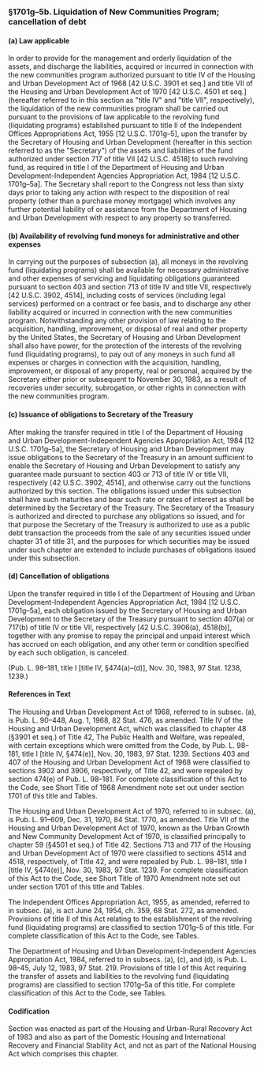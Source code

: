 ### §1701g–5b. Liquidation of New Communities Program; cancellation of debt ###

#### (a) Law applicable ####

In order to provide for the management and orderly liquidation of the assets, and discharge the liabilities, acquired or incurred in connection with the new communities program authorized pursuant to title IV of the Housing and Urban Development Act of 1968 [42 U.S.C. 3901 et seq.] and title VII of the Housing and Urban Development Act of 1970 [42 U.S.C. 4501 et seq.] (hereafter referred to in this section as "title IV" and "title VII", respectively), the liquidation of the new communities program shall be carried out pursuant to the provisions of law applicable to the revolving fund (liquidating programs) established pursuant to title II of the Independent Offices Appropriations Act, 1955 [12 U.S.C. 1701g–5], upon the transfer by the Secretary of Housing and Urban Development (hereafter in this section referred to as the "Secretary") of the assets and liabilities of the fund authorized under section 717 of title VII [42 U.S.C. 4518] to such revolving fund, as required in title I of the Department of Housing and Urban Development-Independent Agencies Appropriation Act, 1984 [12 U.S.C. 1701g–5a]. The Secretary shall report to the Congress not less than sixty days prior to taking any action with respect to the disposition of real property (other than a purchase money mortgage) which involves any further potential liability of or assistance from the Department of Housing and Urban Development with respect to any property so transferred.

#### (b) Availability of revolving fund moneys for administrative and other expenses ####

In carrying out the purposes of subsection (a), all moneys in the revolving fund (liquidating programs) shall be available for necessary administrative and other expenses of servicing and liquidating obligations guaranteed pursuant to section 403 and section 713 of title IV and title VII, respectively [42 U.S.C. 3902, 4514], including costs of services (including legal services) performed on a contract or fee basis, and to discharge any other liability acquired or incurred in connection with the new communities program. Notwithstanding any other provision of law relating to the acquisition, handling, improvement, or disposal of real and other property by the United States, the Secretary of Housing and Urban Development shall also have power, for the protection of the interests of the revolving fund (liquidating programs), to pay out of any moneys in such fund all expenses or charges in connection with the acquisition, handling, improvement, or disposal of any property, real or personal, acquired by the Secretary either prior or subsequent to November 30, 1983, as a result of recoveries under security, subrogation, or other rights in connection with the new communities program.

#### (c) Issuance of obligations to Secretary of the Treasury ####

After making the transfer required in title I of the Department of Housing and Urban Development-Independent Agencies Appropriation Act, 1984 [12 U.S.C. 1701g–5a], the Secretary of Housing and Urban Development may issue obligations to the Secretary of the Treasury in an amount sufficient to enable the Secretary of Housing and Urban Development to satisfy any guarantee made pursuant to section 403 or 713 of title IV or title VII, respectively [42 U.S.C. 3902, 4514], and otherwise carry out the functions authorized by this section. The obligations issued under this subsection shall have such maturities and bear such rate or rates of interest as shall be determined by the Secretary of the Treasury. The Secretary of the Treasury is authorized and directed to purchase any obligations so issued, and for that purpose the Secretary of the Treasury is authorized to use as a public debt transaction the proceeds from the sale of any securities issued under chapter 31 of title 31, and the purposes for which securities may be issued under such chapter are extended to include purchases of obligations issued under this subsection.

#### (d) Cancellation of obligations ####

Upon the transfer required in title I of the Department of Housing and Urban Development-Independent Agencies Appropriation Act, 1984 [12 U.S.C. 1701g–5a], each obligation issued by the Secretary of Housing and Urban Development to the Secretary of the Treasury pursuant to section 407(a) or 717(b) of title IV or title VII, respectively [42 U.S.C. 3906(a), 4518(b)], together with any promise to repay the principal and unpaid interest which has accrued on each obligation, and any other term or condition specified by each such obligation, is canceled.

(Pub. L. 98–181, title I [title IV, §474(a)–(d)], Nov. 30, 1983, 97 Stat. 1238, 1239.)

#### References in Text ####

The Housing and Urban Development Act of 1968, referred to in subsec. (a), is Pub. L. 90–448, Aug. 1, 1968, 82 Stat. 476, as amended. Title IV of the Housing and Urban Development Act, which was classified to chapter 48 (§3901 et seq.) of Title 42, The Public Health and Welfare, was repealed, with certain exceptions which were omitted from the Code, by Pub. L. 98–181, title I [title IV, §474(e)], Nov. 30, 1983, 97 Stat. 1239. Sections 403 and 407 of the Housing and Urban Development Act of 1968 were classified to sections 3902 and 3906, respectively, of Title 42, and were repealed by section 474(e) of Pub. L. 98–181. For complete classification of this Act to the Code, see Short Title of 1968 Amendment note set out under section 1701 of this title and Tables.

The Housing and Urban Development Act of 1970, referred to in subsec. (a), is Pub. L. 91–609, Dec. 31, 1970, 84 Stat. 1770, as amended. Title VII of the Housing and Urban Development Act of 1970, known as the Urban Growth and New Community Development Act of 1970, is classified principally to chapter 59 (§4501 et seq.) of Title 42. Sections 713 and 717 of the Housing and Urban Development Act of 1970 were classified to sections 4514 and 4518, respectively, of Title 42, and were repealed by Pub. L. 98–181, title I [title IV, §474(e)], Nov. 30, 1983, 97 Stat. 1239. For complete classification of this Act to the Code, see Short Title of 1970 Amendment note set out under section 1701 of this title and Tables.

The Independent Offices Appropriation Act, 1955, as amended, referred to in subsec. (a), is act June 24, 1954, ch. 359, 68 Stat. 272, as amended. Provisions of title II of this Act relating to the establishment of the revolving fund (liquidating programs) are classified to section 1701g–5 of this title. For complete classification of this Act to the Code, see Tables.

The Department of Housing and Urban Development-Independent Agencies Appropriation Act, 1984, referred to in subsecs. (a), (c), and (d), is Pub. L. 98–45, July 12, 1983, 97 Stat. 219. Provisions of title I of this Act requiring the transfer of assets and liabilities to the revolving fund (liquidating programs) are classified to section 1701g–5a of this title. For complete classification of this Act to the Code, see Tables.

#### Codification ####

Section was enacted as part of the Housing and Urban-Rural Recovery Act of 1983 and also as part of the Domestic Housing and International Recovery and Financial Stability Act, and not as part of the National Housing Act which comprises this chapter.